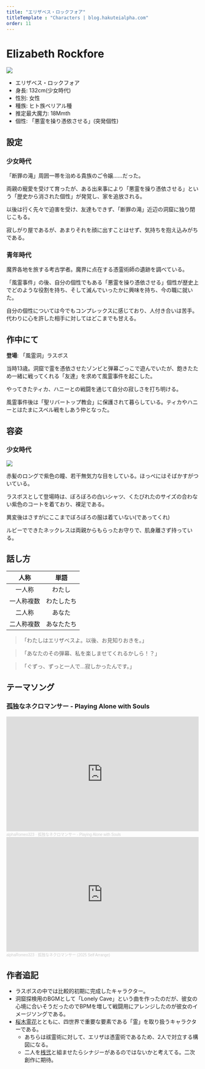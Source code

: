 ```yaml
---
title: "エリザベス・ロックフォア"
titleTemplate : "Characters | blog.hakuteialpha.com"
order: 11
---
```



# Elizabeth Rockfore

<div class="pt-4 flex gap-2 flex-col sm:flex-row items-start introduce">
<img src="https://dir.hakuteialpha.com/g/chara/hd/elizabeth.webp" class="rounded-md bg-white dark:bg-neutral-700 sm:max-w-64">
<div class="">

- エリザベス・ロックフォア
- 身長: 132cm(少女時代)
- 性別: 女性
- 種族: ヒト族ベリアル種
- 推定最大魔力: 18Mmth
- 個性: 「悪霊を操り憑依させる」(突発個性)
  
</div></div>

## 設定

### 少女時代

「断罪の滝」周囲一帯を治める貴族のご令嬢……だった。

両親の寵愛を受けて育ったが、ある出来事により「悪霊を操り憑依させる」という「歴史から消された個性」が発覚し、家を追放される。

以後は行く先々で迫害を受け、友達もできず、「断罪の滝」近辺の洞窟に独り閉じこもる。

寂しがり屋であるが、あまりそれを顔に出すことはせず、気持ちを抱え込みがちである。

### 青年時代

魔界各地を旅する考古学者。魔界に点在する憑霊術師の遺跡を調べている。

「風霊事件」の後、自分の個性でもある「悪霊を操り憑依させる」個性が歴史上でどのような役割を持ち、そして滅んでいったかに興味を持ち、今の職に就いた。

自分の個性については今でもコンプレックスに感じており、人付き合いは苦手。代わりに心を許した相手に対してはどこまでも甘える。

## 作中にて

**登場**: 「風霊洞」ラスボス

当時13歳。洞窟で霊を憑依させたゾンビと弾幕ごっこで遊んでいたが、飽きたため一緒に戦ってくれる「友達」を求めて風霊事件を起こした。

やってきたティカ、ハニーとの戦闘を通じて自分の寂しさを打ち明ける。

風霊事件後は「聖リバートップ教会」に保護されて暮らしている。ティカやハニーとはたまにスペル戦をしあう仲となった。

## 容姿

### 少女時代

<div class="pt-4 flex gap-2 flex-col-reverse sm:flex-row items-start introduce">
<img src="https://dir.hakuteialpha.com/g/chara/charat/org_20210427_121816.png" class="rounded-xl bg-white dark:bg-neutral-700 sm:max-w-64">
<div>

赤髪のロングで紫色の瞳、若干無気力な目をしている。ほっぺにはそばかすがついている。

ラスボスとして登場時は、ぼろぼろの白いシャツ、くたびれたのサイズの合わない紫色のコートを着ており、裸足である。

異変後はさすがにここまでぼろぼろの服は着ていない(であってくれ)

ルビーでできたネックレスは両親からもらったお守りで、肌身離さず持っている。

</div></div>

## 話し方

| 人称 | 単語 |
| :-: | :-: |
| 一人称 | わたし |
| 一人称複数 | わたしたち |
| 二人称 | あなた |
| 二人称複数 | あなたたち|

> 「わたしはエリザベスよ。以後、お見知りおきを。」

> 「あなたのその弾幕、私を楽しませてくれるかしら！？」

> 「ぐずっ、ずっと一人で…寂しかったんです。」


## テーマソング

### 孤独なネクロマンサー - Playing Alone with Souls

<iframe width="100%" height="300" scrolling="no" frameborder="no" allow="autoplay" src="https://w.soundcloud.com/player/?url=https%3A//api.soundcloud.com/tracks/1621997427&color=%23ff5500&auto_play=false&hide_related=false&show_comments=true&show_user=true&show_reposts=false&show_teaser=true&visual=true"></iframe><div style="font-size: 10px; color: #cccccc;line-break: anywhere;word-break: normal;overflow: hidden;white-space: nowrap;text-overflow: ellipsis; font-family: Interstate,Lucida Grande,Lucida Sans Unicode,Lucida Sans,Garuda,Verdana,Tahoma,sans-serif;font-weight: 100;"><a href="https://soundcloud.com/alpha-romeo-681843655" title="alphaRomeo323" target="_blank" style="color: #cccccc; text-decoration: none;">alphaRomeo323</a> · <a href="https://soundcloud.com/alpha-romeo-681843655/playing-alone-with-souls" title="孤独なネクロマンサー - Playing Alone with Souls" target="_blank" style="color: #cccccc; text-decoration: none;">孤独なネクロマンサー - Playing Alone with Souls</a></div>

<iframe width="100%" height="300" scrolling="no" frameborder="no" allow="autoplay" src="https://w.soundcloud.com/player/?url=https%3A//api.soundcloud.com/tracks/2108009934&color=%23ff5500&auto_play=false&hide_related=false&show_comments=true&show_user=true&show_reposts=false&show_teaser=true&visual=true"></iframe><div style="font-size: 10px; color: #cccccc;line-break: anywhere;word-break: normal;overflow: hidden;white-space: nowrap;text-overflow: ellipsis; font-family: Interstate,Lucida Grande,Lucida Sans Unicode,Lucida Sans,Garuda,Verdana,Tahoma,sans-serif;font-weight: 100;"><a href="https://soundcloud.com/alpha-romeo-681843655" title="alphaRomeo323" target="_blank" style="color: #cccccc; text-decoration: none;">alphaRomeo323</a> · <a href="https://soundcloud.com/alpha-romeo-681843655/loneny-necromancer-2025-self-arrange" title="孤独なネクロマンサー (2025 Self Arrange)" target="_blank" style="color: #cccccc; text-decoration: none;">孤独なネクロマンサー (2025 Self Arrange)</a></div>

## 作者追記

- ラスボスの中では比較的初期に完成したキャラクター。
- 洞窟探検用のBGMとして「Lonely Cave」という曲を作ったのだが、彼女の心境に合いそうだったのでBPMを増して戦闘用にアレンジしたのが彼女のイメージソングである。
- [桜木霊花](reika)とともに、四世界で重要な要素である「霊」を取り扱うキャラクターである。
  - あちらは祓霊術に対して、エリザは憑霊術であるため、2人で対立する構図になる。
  - 二人を[桟弐](sanni)と組ませたらシナジーがあるのではないかと考えてる。二次創作に期待。
